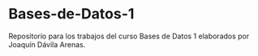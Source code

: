 # Bases-de-Datos-1
Repositorío para los trabajos del curso Bases de Datos 1 elaborados por Joaquín Dávila Arenas.

